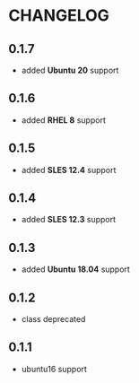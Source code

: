 # CHANGELOG

## 0.1.7

* added **Ubuntu 20** support

## 0.1.6

* added **RHEL 8** support

## 0.1.5

* added **SLES 12.4** support

## 0.1.4

* added **SLES 12.3** support

## 0.1.3

* added **Ubuntu 18.04** support

## 0.1.2

* class deprecated

## 0.1.1

* ubuntu16 support
